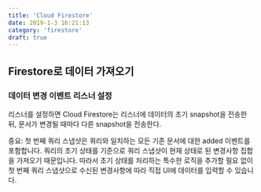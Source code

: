 ```yaml
---
title: 'Cloud Firestore'
date: 2019-1-3 16:21:13
category: 'firestore'
draft: true
---
```


## Firestore로 데이터 가져오기

### 데이터 변경 이벤트 리스너 설정

리스너를 설정하면 Cloud Firestore는 리스너에 데이터의 초기 snapshot을 전송한 뒤, 문서가 변경될 때마다 다른 snapshot을 전송한다.

중요: 첫 번째 쿼리 스냅샷은 쿼리와 일치하는 모든 기존 문서에 대한 added 이벤트를 포함합니다. 쿼리의 초기 상태를 기준으로 쿼리 스냅샷이 현재 상태로 된 변경사항 집합을 가져오기 때문입니다. 따라서 초기 상태를 처리하는 특수한 로직을 추가할 필요 없이 첫 번째 쿼리 스냅샷으로 수신된 변경사항에 따라 직접 UI에 데이터를 입력할 수 있습니다.
